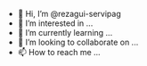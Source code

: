 - 👋 Hi, I’m @rezagui-servipag
- 👀 I’m interested in ...
- 🌱 I’m currently learning ...
- 💞️ I’m looking to collaborate on ...
- 📫 How to reach me ...

<!---
rezagui-servipag/rezagui-servipag is a ✨ special ✨ repository because its `README.md` (this file) appears on your GitHub profile.
You can click the Preview link to take a look at your changes.
--->
